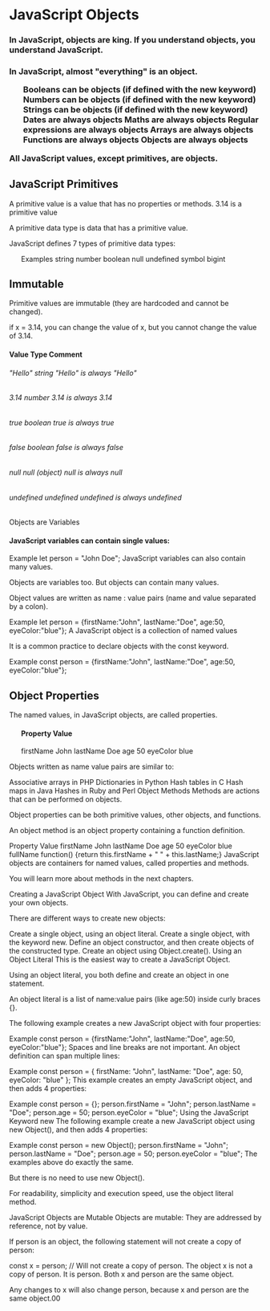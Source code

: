 <h1>JavaScript Objects</h1>
<h3>In JavaScript, objects are king. If you understand objects, you understand JavaScript.<h3>

<p>In JavaScript, almost "everything" is an object.</p>
<ol>
  Booleans can be objects (if defined with the new keyword)
  Numbers can be objects (if defined with the new keyword)
  Strings can be objects (if defined with the new keyword)
  Dates are always objects
  Maths are always objects
  Regular expressions are always objects
  Arrays are always objects
  Functions are always objects
  Objects are always objects
</ol>
All JavaScript values, except primitives, are objects.

<h2>JavaScript Primitives</h2>
A primitive value is a value that has no properties or methods.
3.14 is a primitive value

A primitive data type is data that has a primitive value.

JavaScript defines 7 types of primitive data types:
<ol>
  Examples
  string
  number
  boolean
  null
  undefined
  symbol
  bigint
</ol>
<h2>Immutable</h2>
Primitive values are immutable (they are hardcoded and cannot be changed).

if x = 3.14, you can change the value of x, but you cannot change the value of 3.14.

<h4>Value	      Type	          Comment</h4>
<h6>"Hello"	    string	        "Hello" is always "Hello"</h6>
<h6>3.14	      number	        3.14 is always 3.14</h6>
<h6>true	      boolean	        true is always true</h6>
<h6>false	      boolean	        false is always false</h6>
<h6>null	      null (object)	  null is always null</h6>
<h6>undefined	  undefined	      undefined is always undefined</h6>

</h2>Objects are Variables</h2>
<h4>JavaScript variables can contain single values:</h4>

Example
let person = "John Doe";
JavaScript variables can also contain many values.

Objects are variables too. But objects can contain many values.

Object values are written as name : value pairs (name and value separated by a colon).

Example
let person = {firstName:"John", lastName:"Doe", age:50, eyeColor:"blue"};
A JavaScript object is a collection of named values

It is a common practice to declare objects with the const keyword.

Example
const person = {firstName:"John", lastName:"Doe", age:50, eyeColor:"blue"};

<h2>Object Properties</h2>
The named values, in JavaScript objects, are called properties.
<ol>
  <h4>Property	  Value</h4>
      firstName	  John
      lastName	  Doe
      age	        50
      eyeColor	  blue
</ol>
Objects written as name value pairs are similar to:

Associative arrays in PHP
Dictionaries in Python
Hash tables in C
Hash maps in Java
Hashes in Ruby and Perl
Object Methods
Methods are actions that can be performed on objects.

Object properties can be both primitive values, other objects, and functions.

An object method is an object property containing a function definition.

Property	Value
firstName	John
lastName	Doe
age	50
eyeColor	blue
fullName	function() {return this.firstName + " " + this.lastName;}
JavaScript objects are containers for named values, called properties and methods.

You will learn more about methods in the next chapters.

Creating a JavaScript Object
With JavaScript, you can define and create your own objects.

There are different ways to create new objects:

Create a single object, using an object literal.
Create a single object, with the keyword new.
Define an object constructor, and then create objects of the constructed type.
Create an object using Object.create().
Using an Object Literal
This is the easiest way to create a JavaScript Object.

Using an object literal, you both define and create an object in one statement.

An object literal is a list of name:value pairs (like age:50) inside curly braces {}.

The following example creates a new JavaScript object with four properties:

Example
const person = {firstName:"John", lastName:"Doe", age:50, eyeColor:"blue"};
Spaces and line breaks are not important. An object definition can span multiple lines:

Example
const person = {
  firstName: "John",
  lastName: "Doe",
  age: 50,
  eyeColor: "blue"
};
This example creates an empty JavaScript object, and then adds 4 properties:

Example
const person = {};
person.firstName = "John";
person.lastName = "Doe";
person.age = 50;
person.eyeColor = "blue";
Using the JavaScript Keyword new
The following example create a new JavaScript object using new Object(), and then adds 4 properties:

Example
const person = new Object();
person.firstName = "John";
person.lastName = "Doe";
person.age = 50;
person.eyeColor = "blue";
The examples above do exactly the same.

But there is no need to use new Object().

For readability, simplicity and execution speed, use the object literal method.

JavaScript Objects are Mutable
Objects are mutable: They are addressed by reference, not by value.

If person is an object, the following statement will not create a copy of person:

const x = person;  // Will not create a copy of person.
The object x is not a copy of person. It is person. Both x and person are the same object.

Any changes to x will also change person, because x and person are the same object.00